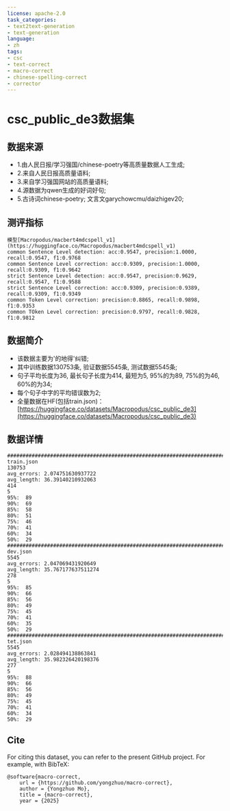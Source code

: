 ```yaml
---
license: apache-2.0
task_categories:
- text2text-generation
- text-generation
language:
- zh
tags:
- csc
- text-correct
- macro-correct
- chinese-spelling-correct
- corrector
---
```


# csc_public_de3数据集
## 数据来源
 - 1.由人民日报/学习强国/chinese-poetry等高质量数据人工生成;
 - 2.来自人民日报高质量语料;
 - 3.来自学习强国网站的高质量语料;
 - 4.源数据为qwen生成的好词好句;
 - 5.古诗词chinese-poetry; 文言文garychowcmu/daizhigev20;

## 测评指标
```
模型[Macropodus/macbert4mdcspell_v1](https://huggingface.co/Macropodus/macbert4mdcspell_v1)
common Sentence Level detection: acc:0.9547, precision:1.0000, recall:0.9547, f1:0.9768
common Sentence Level correction: acc:0.9309, precision:1.0000, recall:0.9309, f1:0.9642
strict Sentence Level detection: acc:0.9547, precision:0.9629, recall:0.9547, f1:0.9588
strict Sentence Level correction: acc:0.9309, precision:0.9389, recall:0.9309, f1:0.9349
common Token Level correction: precision:0.8865, recall:0.9898, f1:0.9353
common TOken Level correction: precision:0.9797, recall:0.9828, f1:0.9812
```

## 数据简介
 - 该数据主要为'的地得'纠错;
 - 其中训练数据130753条, 验证数据5545条, 测试数据5545条;
 - 句子平均长度为36, 最长句子长度为414, 最短为5, 95%的为89, 75%的为46, 60%的为34;
 - 每个句子中字的平均错误数为2;
 - 全量数据在HF(包括train.json)：[https://huggingface.co/datasets/Macropodus/csc_public_de3](https://huggingface.co/datasets/Macropodus/csc_public_de3)


## 数据详情
```
################################################################################################################################
train.json
130753
avg_errors: 2.074751630937722
avg_length: 36.39140210932063
414
5
95%:  89
90%:  69
85%:  58
80%:  51
75%:  46
70%:  41
60%:  34
50%:  29
################################################################################################################################
dev.json
5545
avg_errors: 2.047069431920649
avg_length: 35.767177637511274
278
5
95%:  85
90%:  66
85%:  56
80%:  49
75%:  45
70%:  41
60%:  35
50%:  29
################################################################################################################################
tet.json
5545
avg_errors: 2.028494138863841
avg_length: 35.982326420198376
277
5
95%:  88
90%:  66
85%:  56
80%:  49
75%:  45
70%:  41
60%:  34
50%:  29
```

## Cite
For citing this dataset, you can refer to the present GitHub project. For example, with BibTeX:
```
@software{macro-correct,
    url = {https://github.com/yongzhuo/macro-correct},
    author = {Yongzhuo Mo},
    title = {macro-correct},
    year = {2025}
```
